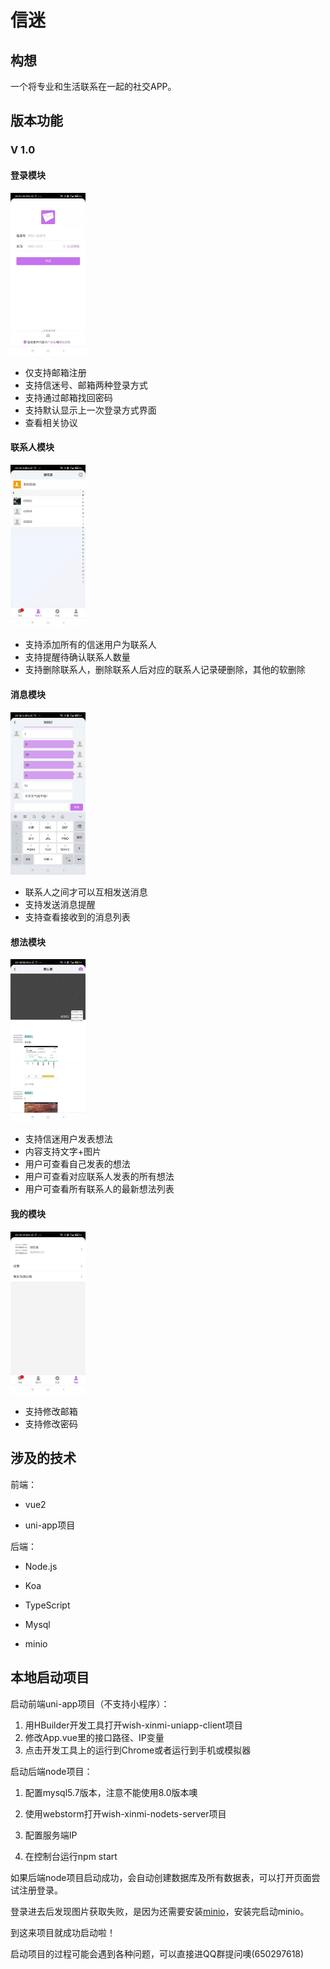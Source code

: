 # 信迷



## 构想

一个将专业和生活联系在一起的社交APP。



## 版本功能

### V 1.0

#### 登录模块

<img width="480px" height="auto" src="https://github.com/wishzhang/wish-xinmi/blob/master/wish-xinmi-docs/img/app_5.jpg" style="zoom:25%;" />

- 仅支持邮箱注册
- 支持信迷号、邮箱两种登录方式
- 支持通过邮箱找回密码
- 支持默认显示上一次登录方式界面
- 查看相关协议



#### 联系人模块

<img width="480px" height="auto" src="https://github.com/wishzhang/wish-xinmi/blob/master/wish-xinmi-docs/img/app_8.jpg" style="zoom:25%;" />

- 支持添加所有的信迷用户为联系人
- 支持提醒待确认联系人数量
- 支持删除联系人，删除联系人后对应的联系人记录硬删除，其他的软删除



#### 消息模块

<img width="480px" height="auto" src="https://github.com/wishzhang/wish-xinmi/blob/master/wish-xinmi-docs/img/app_1.jpg" style="zoom:25%;" />

- 联系人之间才可以互相发送消息
- 支持发送消息提醒
- 支持查看接收到的消息列表



#### 想法模块

<img width="480px" height="auto" src="https://github.com/wishzhang/wish-xinmi/blob/master/wish-xinmi-docs/img/app_3.jpg" style="zoom:25%;" />

- 支持信迷用户发表想法
- 内容支持文字+图片
- 用户可查看自己发表的想法
- 用户可查看对应联系人发表的所有想法
- 用户可查看所有联系人的最新想法列表



#### 我的模块

<img width="480px" height="auto" src="https://github.com/wishzhang/wish-xinmi/blob/master/wish-xinmi-docs/img/app_4.jpg" style="zoom:25%;" />

- 支持修改邮箱
- 支持修改密码



## 涉及的技术

前端：

- vue2

- uni-app项目

后端：

- Node.js
- Koa

- TypeScript
- Mysql
- minio



## 本地启动项目



启动前端uni-app项目（不支持小程序）：

1. 用HBuilder开发工具打开wish-xinmi-uniapp-client项目
2. 修改App.vue里的接口路径、IP变量
3. 点击开发工具上的运行到Chrome或者运行到手机或模拟器



启动后端node项目：

1. 配置mysql5.7版本，注意不能使用8.0版本噢

1. 使用webstorm打开wish-xinmi-nodets-server项目
2. 配置服务端IP
3. 在控制台运行npm start



如果后端node项目启动成功，会自动创建数据库及所有数据表，可以打开页面尝试注册登录。

登录进去后发现图片获取失败，是因为还需要安装[minio](http://docs.minio.org.cn/docs)，安装完启动minio。



到这来项目就成功启动啦！



启动项目的过程可能会遇到各种问题，可以直接进QQ群提问噢(650297618)









